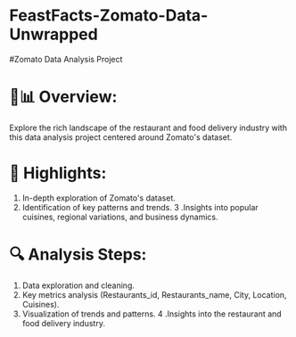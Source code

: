 # FeastFacts-Zomato-Data-Unwrapped

#Zomato Data Analysis Project

# 🍔📊 Overview:
Explore the rich landscape of the restaurant and food delivery industry with this data analysis project centered around Zomato's dataset.

# 🚀 Highlights:
1. In-depth exploration of Zomato's dataset.
2. Identification of key patterns and trends.
3 .Insights into popular cuisines, regional variations, and business dynamics.

# 🔍 Analysis Steps:
1. Data exploration and cleaning.
2. Key metrics analysis (Restaurants_id, Restaurants_name, City, Location, Cuisines).
3. Visualization of trends and patterns.
4 .Insights into the restaurant and food delivery industry.
